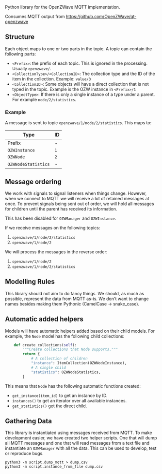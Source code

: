 Python library for the OpenZWave MQTT implementation.

Consumes MQTT output from https://github.com/OpenZWave/qt-openzwave

## Structure

Each object maps to one or two parts in the topic. A topic can contain the following parts:

- `<Prefix>`: the prefix of each topic. This is ignored in the processing. Usually `openzwave/`.
- `<CollectionType>/<CollectionID>`: The collection type and the ID of the item in the collection. Example: `value/3`
- `<CollectionID>`: Some objects will have a direct collection that is not typed in the topic. Example is the OZW instance in `<Prefix>/1`
- `<ObjectType>`: If there is only a single instance of a type under a parent. For example `node/2/statistics`.

### Example

A message is sent to topic `openzwave/1/node/2/statistics`. This maps to:

| Type                | ID  |
| ------------------- | --- |
| Prefix              | -   |
| `OZWInstance`       | `1` |
| `OZWNode`           | `2` |
| `OZWNodeStatistics` | -   |

## Message ordering

We work with signals to signal listeners when things change. However, when we connect to MQTT we will receive a lot of retained messages at once. To prevent signals being sent out of order, we will hold all messages for children until the parent has received its information.

This has been disabled for `OZWManager` and `OZWInstance`.

If we receive messages on the following topics:

1. `openzwave/1/node/2/statistics`
2. `openzwave/1/node/2`

We will process the messages in the reverse order:

1. `openzwave/1/node/2`
2. `openzwave/1/node/2/statistics`

## Modelling Rules

This library should not aim to do fancy things. We should, as much as possible, represent the data from MQTT as-is. We don't want to change names besides making them Pythonic (CamelCase -> snake_case).

## Automatic added helpers

Models will have automatic helpers added based on their child models. For example, the `Node` model has the following child collections:

```python
    def create_collections(self):
        """Create collections that Node supports."""
        return {
            # A collection of children
            "instance": ItemCollection(OZWNodeInstance),
            # A single child
            "statistics": OZWNodeStatistics,
        }
```

This means that `Node` has the following automatic functions created:

- `get_instance(item_id)` to get an instance by ID.
- `instances()` to get an iterator over all available instances.
- `get_statistics()` get the direct child.

## Gathering Data

This library is instantiated using messages received from MQTT. To make development easier, we have created two helper scripts. One that will dump all MQTT messages and one that will read messages from a text file and instantiate an `OZWManager` with all the data. This can be used to develop, test or reproduce bugs.

```
python3 -m script.dump_mqtt > dump.csv
python3 -m script.instance_from_file dump.csv
```
